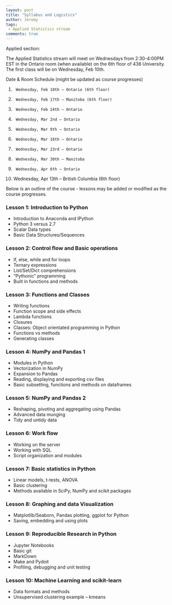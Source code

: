 ```yaml
---
layout: post
title: "Syllabus and Logistics"
author: Jeremy
tags:
 - Applied Statistics stream
comments: true
---
```


Applied section:

The Applied Statistics stream will meet on Wednesdays from 2:30-4:00PM EST in the Ontario room (when available) on the 6th floor of 438 University. The first class will be on Wednesday, Feb 10th.

Date & Room Schedule (might be updated as course progresses)

1.      Wednesday, Feb 10th – Ontario (6th floor)

2.      Wednesday, Feb 17th – Manitoba (6th floor)

3.      Wednesday, Feb 24th – Ontario

4.      Wednesday, Mar 2nd – Ontario

5.      Wednesday, Mar 9th – Ontario

6.      Wednesday, Mar 16th – Ontario

7.      Wednesday, Mar 23rd – Ontario

8.      Wednesday, Mar 30th – Manitoba

9.      Wednesday, Apr 6th – Ontario

10.   Wednesday, Apr 13th – British Columbia (6th floor)

Below is an outline of the course - lessons may be added or modified as the course
progresses.

### Lesson 1: Introduction to Python

*	Introduction to Anaconda and IPython
*	Python 3 versus 2.7
*	Scalar Data types
*	Basic Data Structures/Sequences

### Lesson 2: Control flow and Basic operations

*	If, else, while and for loops
*	Ternary expressions
*	List/Set/Dict comprehensions
*	“Pythonic” programming
*	Built in functions and methods

### Lesson 3: Functions and Classes

*	Writing functions
*	Function scope and side effects
*	Lambda functions
*	Closures
*	Classes: Object orientated programming in Python
*	Functions vs methods
*	Generating classes

### Lesson 4: NumPy and Pandas 1

*	Modules in Python
*	Vectorization in NumPy
*	Expansion to Pandas
*	Reading, displaying and exporting csv files
*	Basic subsetting, functions and methods on dataframes

### Lesson 5: NumPy and Pandas 2

*	Reshaping, pivoting and aggregating using Pandas
*	Advanced data munging
* Tidy and untidy data

### Lesson 6: Work flow

* Working on the server
*	Working with SQL
*	Script organization and modules


### Lesson 7: Basic statistics in Python

*	Linear models, t-tests, ANOVA
* Basic clustering
*	Methods available in SciPy, NumPy and scikit packages

### Lesson 8: Graphing and data Visualization

*	Matplotlib/Seaborn, Pandas plotting, ggplot for Python
*	Saving, embedding and using plots

### Lesson 9: Reproducible Research in Python

*	Jupyter Notebooks
*	Basic git
*	MarkDown
* Make and Pydoit
*	Profiling, debugging and unit testing

### Lesson 10: Machine Learning and scikit-learn

*	Data formats and methods
*	Unsupervised clustering example – kmeans
